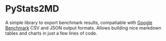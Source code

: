 # PyStats2MD

A simple library to export benchmark results, compatiable with [Google Benchmark](https://github.com/google/benchmark) CSV and JSON output formats. Allows building nice markdown tables and charts in just a few lines of code.
